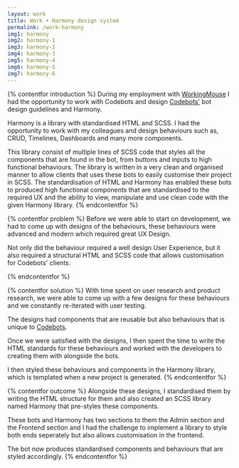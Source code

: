 ```yaml
---
layout: work
title: Work • Harmony design system
permalink: /work-harmony
img1: harmony
img2: harmony-1
img3: harmony-2
img4: harmony-3
img5: harmony-4
img6: harmony-5
img7: harmony-6
---
```


{% contentfor introduction %}
During my employment with <a href="https://workingmouse.com.au/" target="_blank">WorkingMouse</a> I had the opportunity to work with Codebots and design <a href="www.codebots.com" target='_blank'>Codebots'</a> bot design guidelines and Harmony.

Harmony is a library with standardised HTML and SCSS. I had the opportunity to work with my colleagues and design behaviours such as, CRUD, Timelines, Dashboards and many more components.

This library consist of multiple lines of SCSS code that styles all the components that are found in the bot, from buttons and inputs to high functional behaviours. The library is written in a very clean and organised manner to allow clients that uses these bots to easily customise their project in SCSS. The standardisation of HTML and Harmony has enabled these bots to produced high functional components that are standardised to the required UX and the ability to view, manipulate and use clean code with the given Harmony library.
{% endcontentfor %}


{% contentfor problem %}
Before we were able to start on development, we had to come up with designs of the behaviours, these behaviours were advanced and modern which required great UX Design.

Not only did the behaviour required a well design User Experience, but it also required a structural HTML and SCSS code that allows customisation for Codebots' clients.

{% endcontentfor %}


{% contentfor solution %}
With time spent on user research and product research, we were able to come up with a few designs for these behaviours and we constantly re-iterated with user testing.

The designs had components that are reusable but also behaviours that is unique to <a href="www.codebots.com" target='_blank'>Codebots</a>.

Once we were satisfied with the designs, I then spent the time to write the HTML standards for these behaviours and worked with the developers to creating them with alongside the bots.

I then styled these behaviours and components in the Harmony library, which is templated when a new project is generated.
{% endcontentfor %}


{% contentfor outcome %}
Alongside these designs, I standardised them by writing the HTML structure for them and also created an SCSS library named Harmony that pre-styles these components.

These bots and Harmony has two sections to them the Admin section and the Frontend section and I had the challenge to implement a library to style both ends seperately but also allows customisation in the frontend.

The bot now produces standardised components and behaviours that are styled accordingly.
{% endcontentfor %}